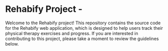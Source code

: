 # Rehabify Project -
 
Welcome to the Rehabify project! This repository contains the source code for the Rehabify web application, which is designed to help users track their physical therapy exercises and progress. If you are interested in contributing to this project, please take a moment to review the guidelines below.

